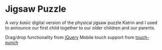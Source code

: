 # Jigsaw Puzzle

A _very basic_ digital version of the physical jigsaw puzzle Katrin and I used to announce our first child together to our older children and our parents.

Drag/drop functionality from [jQuery](https://jquery.com/)
Mobile touch support from [touch-punch](https://github.com/furf/jquery-ui-touch-punch) 